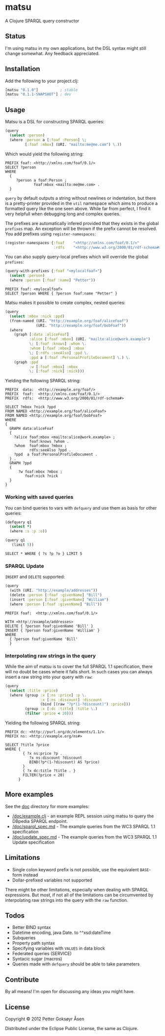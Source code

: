# matsu

A Clojure SPARQL query constructor

## Status

I'm using matsu in my own applications, but the DSL syntax might still change somewhat. Any feedback appreciated.

## Installation
Add the following to your project.clj:
```clojure
[matsu "0.1.0"]          ; stable
[matsu "0.1.1-SNAPSHOT"] ; dev
```
## Usage

Matsu is a DSL for constructing SPARQL queries:

```clojure
(query
  (select :person)
  (where :person a [:foaf :Person] \;
         [:foaf :mbox] (URI. "mailto:me@me.com") \.))
```

Which would yield the following string:

```sparql
PREFIX foaf: <http://xmlns.com/foaf/0.1/>
SELECT ?person
WHERE
  {
     ?person a foaf:Person ;
             foaf:mbox <mailto:me@me.com> .
  }
```

`query` by default outputs a string without newlines or indentation, but there is a pretty-printer provided in the `util` namespace which aims to produce a formatted query like the one seen above. While far from perfect, I find it very helpfull when debugging long and complex queries.

The prefixes are automatically infered provided that they exists in the global `prefixes` map. An exception will be thrown if the prefix cannot be resolved. You add prefixes using `register-namespaces`:
```clojure
(register-namespaces {:foaf    "<http://xmlns.com/foaf/0.1/>"
                      :rdfs    "<http://www.w3.org/2000/01/rdf-schema#>"})
```

You can also supply query-local prefixes which will override the global `prefixes`:

```clojure
(query-with-prefixes {:foaf "<mylocalfoaf>"}
  (select :person)
  (where :person [:foaf :name] "Petter"))
```
```sparql
PREFIX foaf: <mylocalfoaf>
SELECT ?person WHERE { ?person foaf:name "Petter" }
```

Matsu makes it possible to create complex, nested queries:

```clojure
(query
  (select :mbox :nick :ppd)
  (from-named (URI. "http://example.org/foaf/aliceFoaf")
              (URI. "http://example.org/foaf/bobFoaf"))
  (where
    (graph [:data :aliceFoaf]
           :alice [:foaf :mbox] (URI. "mailto:alice@work.example")
           \; [:foaf :knows] :whom \.
           :whom [:foaf :mbox] :mbox
           \; [:rdfs :seeAlso] :ppd \.
           :ppd a [:foaf :PersonalProfileDocument] \.) \.
    (graph :ppd
           :w [:foaf :mbox] :mbox
           \; [:foaf :nick] :nick)))
```

Yielding the following SPARQL string:

```sparql
PREFIX  data:  <http://example.org/foaf/>
PREFIX  foaf:  <http://xmlns.com/foaf/0.1/>
PREFIX  rdfs:  <http://www.w3.org/2000/01/rdf-schema#>

SELECT ?mbox ?nick ?ppd
FROM NAMED <http://example.org/foaf/aliceFoaf>
FROM NAMED <http://example.org/foaf/bobFoaf>
WHERE
{
  GRAPH data:aliceFoaf
  {
    ?alice foaf:mbox <mailto:alice@work.example> ;
           foaf:knows ?whom .
    ?whom  foaf:mbox ?mbox ;
           rdfs:seeAlso ?ppd .
    ?ppd  a foaf:PersonalProfileDocument .
  } .
  GRAPH ?ppd
  {
      ?w foaf:mbox ?mbox ;
         foaf:nick ?nick
  }
}
```

### Working with saved queries
You can bind queries to vars with `defquery` and use them as basis for other queries:

```clojure
(defquery q1
  (select *)
  (where :s :p :o))

(query q1
   (limit 5))
```

```sparql
SELECT * WHERE { ?s ?p ?o } LIMIT 5
```

### SPARQL Update
`INSERT` and `DELETE` supported:

```clojure
(query
  (with (URI. "http://example/addresses"))
  (delete :person [:foaf :givenName] "Bill")
  (insert :person [:foaf :givenName] "William")
  (where :person [:foaf :givenName] "Bill"))
```

```sparql
PREFIX foaf:  <http://xmlns.com/foaf/0.1/>

WITH <http://example/addresses>
DELETE { ?person foaf:givenName 'Bill' }
INSERT { ?person foaf:givenName 'William' }
WHERE
  { ?person foaf:givenName 'Bill'
  }
```

### Interpolating raw strings in the query
While the aim of matsu is to cover the full SPARQL 1.1 specification, there will no doubt be cases where it falls short. In such cases you can always insert a raw string into your query with `raw`:

```clojure
(query
  (select :title :price)
  (where (group :x [:ns :price] :p \.
                :x [:ns :discount] :discount
                (bind [(raw "?p*(1-?discount)") :price]))
         (group :x [:dc :title] :title \.)
         (filter :price < 20)))
```

Yielding the following SPARQL string:

```sparql
PREFIX dc: <http://purl.org/dc/elements/1.1/>
PREFIX ns: <http://example.org/ns#>

SELECT ?title ?price
WHERE {
        { ?x ns:price ?p .
           ?x ns:discount ?discount
           BIND(?p*(1-?discount) AS ?price)
        }
        { ?x dc:title ?title . }
        FILTER(?price < 20)
      }
```

## More examples
See the [doc](https://github.com/boutros/matsu/blob/master/doc) directory for more examples:
+ [/doc/example.clj](https://github.com/boutros/matsu/blob/master/doc/example.clj) - an example REPL session using matsu to query the DBpedia SPARQL endpoint.
+ [/doc/sparql_spec.md](https://github.com/boutros/matsu/blob/master/doc/sparql_spec.md) - The example queries from the WC3 SPARQL 1.1 specification
+ [/doc/update_spec.md](https://github.com/boutros/matsu/blob/master/doc/update_spec.md) - The example queries from the WC3 SPARQL 1.1 Update specification

## Limitations
* Single colon keyword prefix is not possible, use the equivalent `BASE`-form instead
* Dollar-prefixed variables not supported

There might be other limitations, especially when dealing with SPARQL expressions. But most, if not all of the limitations can be circumvented by interpolating raw strings into the query with the `raw` function.

## Todos
* Better BIND syntax
* Datetime encoding, java Date. to ^^xsd:dateTime
* Subqueries
* Property path syntax
* Specifying variables with `VALUES` in data block
* Federated queries (SERVICE)
* Syntacic sugar (macros)
* Queries made with `defquery` should be able to take parameters

## Contribute

By all means! I'm open for discussing any ideas you might have.

## License

Copyright © 2012 Petter Goksøyr Åsen

Distributed under the Eclipse Public License, the same as Clojure.
